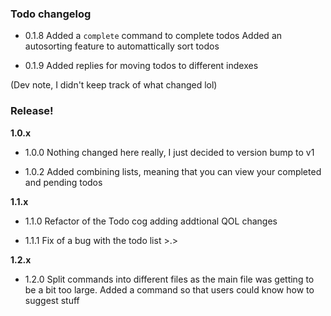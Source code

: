 ### Todo changelog
- 0.1.8
Added a `complete` command to complete todos
Added an autosorting feature to automattically sort todos

- 0.1.9
Added replies for moving todos to different indexes

(Dev note, I didn't keep track of what changed lol)

### Release!
**1.0.x**
- 1.0.0
Nothing changed here really, I just decided to version bump to v1

- 1.0.2
Added combining lists, meaning that you can view your completed and pending todos

**1.1.x**
- 1.1.0
Refactor of the Todo cog adding addtional QOL changes

- 1.1.1
Fix of a bug with the todo list >.>

**1.2.x**
- 1.2.0
Split commands into different files as the main file was getting to be a bit too large.
Added a command so that users could know how to suggest stuff